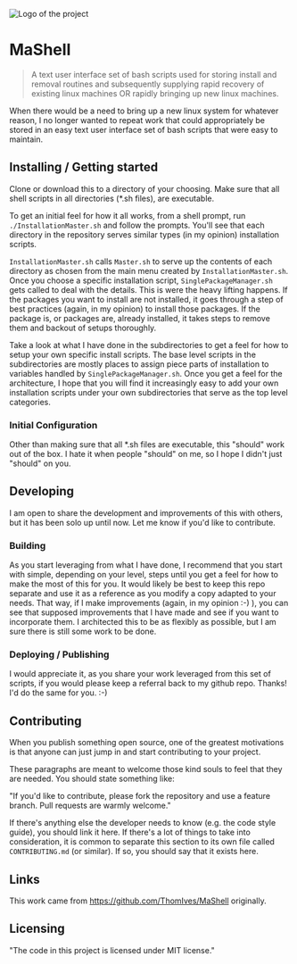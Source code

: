 ![Logo of the project](https://github.com/ThomIves/MaShell/sample_logo.png)

# MaShell
> A text user interface set of bash scripts used for storing install and removal routines and subsequently supplying rapid recovery of existing linux machines OR rapidly bringing up new linux machines.

When there would be a need to bring up a new linux system for whatever reason, I no longer wanted to repeat work that could appropriately be stored in an easy text user interface set of bash scripts that were easy to maintain.

## Installing / Getting started

Clone or download this to a directory of your choosing. Make sure that all shell scripts in all directories (*.sh files), are executable. 

To get an initial feel for how it all works, from a shell prompt, run `./InstallationMaster.sh` and follow the prompts. You'll see that each directory in the repository serves similar types (in my opinion) installation scripts.

`InstallationMaster.sh` calls `Master.sh` to serve up the contents of each directory as chosen from the main menu created by `InstallationMaster.sh`. Once you choose a specific installation script, `SinglePackageManager.sh` gets called to deal with the details. This is were the heavy lifting happens. If the packages you want to install are not installed, it goes through a step of best practices (again, in my opinion) to install those packages. If the package is, or packages are, already installed, it takes steps to remove them and backout of setups thoroughly. 

Take a look at what I have done in the subdirectories to get a feel for how to setup your own specific install scripts. The base level scripts in the subdirectories are mostly places to assign piece parts of installation to variables handled by `SinglePackageManager.sh`. Once you get a feel for the architecture, I hope that you will find it increasingly easy to add your own installation scripts under your own subdirectories that serve as the top level categories. 

### Initial Configuration

Other than making sure that all *.sh files are executable, this "should" work out of the box. I hate it when people "should" on me, so I hope I didn't just "should" on you.

## Developing

I am open to share the development and improvements of this with others, but it has been solo up until now. Let me know if you'd like to contribute. 

### Building

As you start leveraging from what I have done, I recommend that you start with simple, depending on your level, steps until you get a feel for how to make the most of this for you. It would likely be best to keep this repo separate and use it as a reference as you modify a copy adapted to your needs. That way, if I make improvements (again, in my opinion :-) ), you can see that supposed improvements that I have made and see if you want to incorporate them. I architected this to be as flexibly as possible, but I am sure there is still some work to be done.

### Deploying / Publishing

I would appreciate it, as you share your work leveraged from this set of scripts, if you would please keep a referral back to my github repo. Thanks! I'd do the same for you. :-)

## Contributing

When you publish something open source, one of the greatest motivations is that
anyone can just jump in and start contributing to your project.

These paragraphs are meant to welcome those kind souls to feel that they are
needed. You should state something like:

"If you'd like to contribute, please fork the repository and use a feature
branch. Pull requests are warmly welcome."

If there's anything else the developer needs to know (e.g. the code style
guide), you should link it here. If there's a lot of things to take into
consideration, it is common to separate this section to its own file called
`CONTRIBUTING.md` (or similar). If so, you should say that it exists here.

## Links

This work came from https://github.com/ThomIves/MaShell originally. 


## Licensing

"The code in this project is licensed under MIT license."
